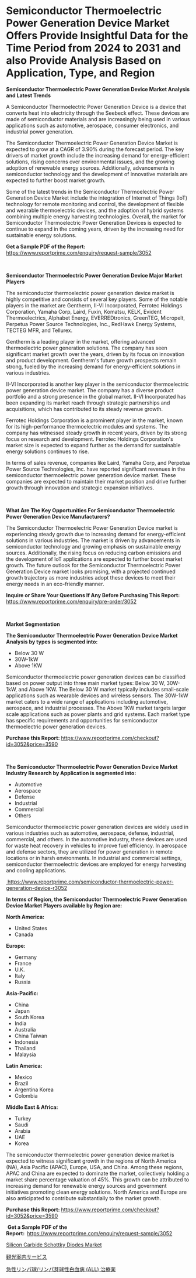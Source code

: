 <p><h1>Semiconductor Thermoelectric Power Generation Device Market Offers Provide Insightful Data for the Time Period from 2024 to 2031 and also Provide Analysis Based on Application, Type, and Region</h1></p><p><strong>Semiconductor Thermoelectric Power Generation Device Market Analysis and Latest Trends</strong></p>
<p><p>A Semiconductor Thermoelectric Power Generation Device is a device that converts heat into electricity through the Seebeck effect. These devices are made of semiconductor materials and are increasingly being used in various applications such as automotive, aerospace, consumer electronics, and industrial power generation.</p><p>The Semiconductor Thermoelectric Power Generation Device Market is expected to grow at a CAGR of 3.90% during the forecast period. The key drivers of market growth include the increasing demand for energy-efficient solutions, rising concerns over environmental issues, and the growing adoption of renewable energy sources. Additionally, advancements in semiconductor technology and the development of innovative materials are expected to further boost market growth.</p><p>Some of the latest trends in the Semiconductor Thermoelectric Power Generation Device Market include the integration of Internet of Things (IoT) technology for remote monitoring and control, the development of flexible and wearable thermoelectric devices, and the adoption of hybrid systems combining multiple energy harvesting technologies. Overall, the market for Semiconductor Thermoelectric Power Generation Devices is expected to continue to expand in the coming years, driven by the increasing need for sustainable energy solutions.</p></p>
<p><strong>Get a Sample PDF of the Report:&nbsp;</strong> <a href="https://www.reportprime.com/enquiry/request-sample/3052">https://www.reportprime.com/enquiry/request-sample/3052</a></p>
<p>&nbsp;</p>
<p><strong>Semiconductor Thermoelectric Power Generation Device Major Market Players</strong></p>
<p><p>The semiconductor thermoelectric power generation device market is highly competitive and consists of several key players. Some of the notable players in the market are Gentherm, II-VI Incorporated, Ferrotec Holdings Corporation, Yamaha Corp, Laird, Fuxin, Komatsu, KELK, Evident Thermoelectrics, Alphabet Energy, EVERREDtronics, GreenTEG, Micropelt, Perpetua Power Source Technologies, Inc., RedHawk Energy Systems, TECTEG MFR, and Tellurex.</p><p>Gentherm is a leading player in the market, offering advanced thermoelectric power generation solutions. The company has seen significant market growth over the years, driven by its focus on innovation and product development. Gentherm's future growth prospects remain strong, fueled by the increasing demand for energy-efficient solutions in various industries.</p><p>II-VI Incorporated is another key player in the semiconductor thermoelectric power generation device market. The company has a diverse product portfolio and a strong presence in the global market. II-VI Incorporated has been expanding its market reach through strategic partnerships and acquisitions, which has contributed to its steady revenue growth.</p><p>Ferrotec Holdings Corporation is a prominent player in the market, known for its high-performance thermoelectric modules and systems. The company has witnessed steady growth in recent years, driven by its strong focus on research and development. Ferrotec Holdings Corporation's market size is expected to expand further as the demand for sustainable energy solutions continues to rise.</p><p>In terms of sales revenue, companies like Laird, Yamaha Corp, and Perpetua Power Source Technologies, Inc. have reported significant revenues in the semiconductor thermoelectric power generation device market. These companies are expected to maintain their market position and drive further growth through innovation and strategic expansion initiatives.</p></p>
<p>&nbsp;</p>
<p><strong>What Are The Key Opportunities For Semiconductor Thermoelectric Power Generation Device Manufacturers?</strong></p>
<p><p>The Semiconductor Thermoelectric Power Generation Device market is experiencing steady growth due to increasing demand for energy-efficient solutions in various industries. The market is driven by advancements in semiconductor technology and growing emphasis on sustainable energy sources. Additionally, the rising focus on reducing carbon emissions and the development of IoT applications are expected to further boost market growth. The future outlook for the Semiconductor Thermoelectric Power Generation Device market looks promising, with a projected continued growth trajectory as more industries adopt these devices to meet their energy needs in an eco-friendly manner.</p></p>
<p><strong>Inquire or Share Your Questions If Any Before Purchasing This Report:</strong> <a href="https://www.reportprime.com/enquiry/pre-order/3052">https://www.reportprime.com/enquiry/pre-order/3052</a></p>
<p>&nbsp;</p>
<p><strong>Market Segmentation</strong></p>
<p><strong>The Semiconductor Thermoelectric Power Generation Device Market Analysis by types is segmented into:</strong></p>
<p><ul><li>Below 30 W</li><li>30W-1kW</li><li>Above 1KW</li></ul></p>
<p><p>Semiconductor thermoelectric power generation devices can be classified based on power output into three main market types: Below 30 W, 30W-1kW, and Above 1KW. The Below 30 W market typically includes small-scale applications such as wearable devices and wireless sensors. The 30W-1kW market caters to a wide range of applications including automotive, aerospace, and industrial processes. The Above 1KW market targets larger scale applications such as power plants and grid systems. Each market type has specific requirements and opportunities for semiconductor thermoelectric power generation devices.</p></p>
<p><strong>Purchase this Report:&nbsp;</strong><a href="https://www.reportprime.com/checkout?id=3052&price=3590">https://www.reportprime.com/checkout?id=3052&price=3590</a></p>
<p>&nbsp;</p>
<p><strong>The Semiconductor Thermoelectric Power Generation Device Market Industry Research by Application is segmented into:</strong></p>
<p><ul><li>Automotive</li><li>Aerospace</li><li>Defense</li><li>Industrial</li><li>Commercial</li><li>Others</li></ul></p>
<p><p>Semiconductor thermoelectric power generation devices are widely used in various industries such as automotive, aerospace, defense, industrial, commercial, and others. In the automotive industry, these devices are used for waste heat recovery in vehicles to improve fuel efficiency. In aerospace and defense sectors, they are utilized for power generation in remote locations or in harsh environments. In industrial and commercial settings, semiconductor thermoelectric devices are employed for energy harvesting and cooling applications.</p></p>
<p><a href="https://www.reportprime.com/semiconductor-thermoelectric-power-generation-device-r3052">&nbsp;https://www.reportprime.com/semiconductor-thermoelectric-power-generation-device-r3052</a></p>
<p><strong>In terms of Region, the Semiconductor Thermoelectric Power Generation Device Market Players available by Region are:</strong></p>
<p>
    <p> <strong> North America: </strong>
        <ul>
            <li>United States</li>
            <li>Canada</li>
        </ul>
        </p> 
    <p> <strong> Europe: </strong>
        <ul>
            <li>Germany</li>
            <li>France</li>
            <li>U.K.</li>
            <li>Italy</li>
            <li>Russia</li>
        </ul>
        </p> 
    <p> <strong> Asia-Pacific: </strong>
        <ul>
            <li>China</li>
            <li>Japan</li>
            <li>South Korea</li>
            <li>India</li>
            <li>Australia</li>
            <li>China Taiwan</li>
            <li>Indonesia</li>
            <li>Thailand</li>
            <li>Malaysia</li>
        </ul>
        </p> 
    <p> <strong> Latin America: </strong>
        <ul>
            <li>Mexico</li>
            <li>Brazil</li>
            <li>Argentina Korea</li>
            <li>Colombia</li>
        </ul>
        </p> 
    <p> <strong> Middle East & Africa: </strong>
        <ul>
            <li>Turkey</li>
            <li>Saudi</li>
            <li>Arabia</li>
            <li>UAE</li>
            <li>Korea</li>
        </ul>
    </p>
    </p>
<p><p>The semiconductor thermoelectric power generation device market is expected to witness significant growth in the regions of North America (NA), Asia Pacific (APAC), Europe, USA, and China. Among these regions, APAC and China are expected to dominate the market, collectively holding a market share percentage valuation of 45%. This growth can be attributed to increasing demand for renewable energy sources and government initiatives promoting clean energy solutions. North America and Europe are also anticipated to contribute substantially to the market growth.</p></p>
<p><strong>Purchase this Report: </strong><a href="https://www.reportprime.com/checkout?id=3052&price=3590">https://www.reportprime.com/checkout?id=3052&price=3590</a></p>
<p>&nbsp;<strong>Get a Sample PDF of the Report:&nbsp;&nbsp;</strong><a href="https://www.reportprime.com/enquiry/request-sample/3052">https://www.reportprime.com/enquiry/request-sample/3052</a></p>
<p><strong></strong></p>
<p><p><a href="https://github.com/EveKerluke2023/Market-Research-Report-List-2/blob/main/silicon-carbide-schottky-diodes-market.md">Silicon Carbide Schottky Diodes Market</a></p><p><a href="https://github.com/tubbs463/Market-Research-Report-List-2/blob/main/954843083163.md">観光案内サービス</a></p><p><a href="https://github.com/LeoraEber/Market-Research-Report-List-2/blob/main/226422483164.md">急性リンパ球/リンパ芽球性白血病 (ALL) 治療薬</a></p></p>